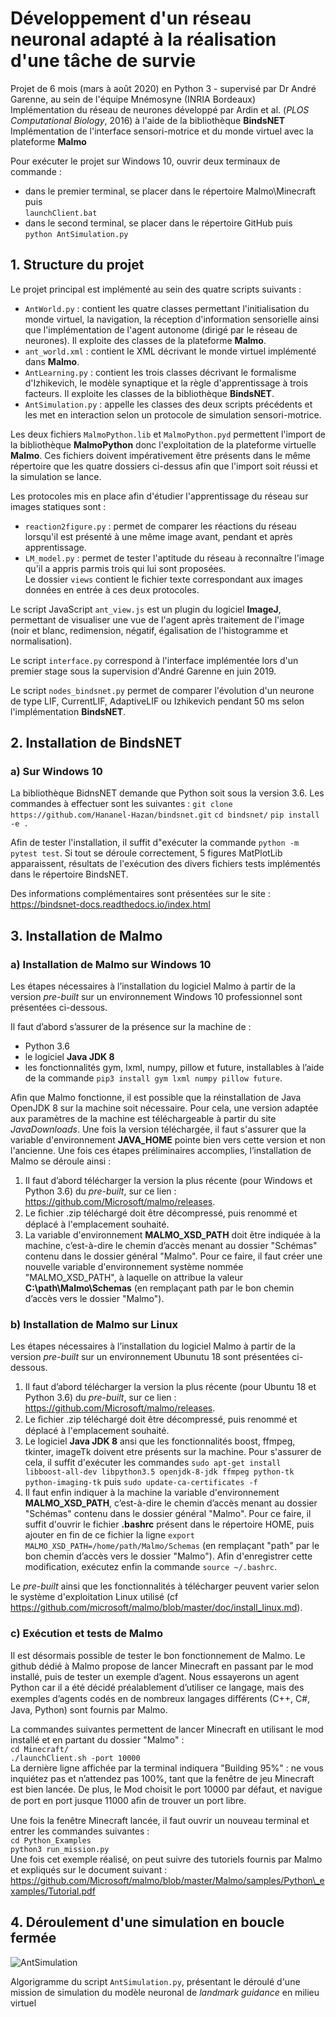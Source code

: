 # Développement d'un réseau neuronal adapté à la réalisation d'une tâche de survie

Projet de 6 mois (mars à août 2020) en Python 3 - supervisé par Dr André Garenne, au sein de l'équipe Mnémosyne (INRIA Bordeaux)    
Implémentation du réseau de neurones développé par Ardin et al. (*PLOS Computational Biology*, 2016) à l'aide de la bibliothèque **BindsNET**  
Implémentation de l'interface sensori-motrice et du monde virtuel avec la plateforme **Malmo**  

Pour exécuter le projet sur Windows 10, ouvrir deux terminaux de commande : 
* dans le premier terminal, se placer dans le répertoire Malmo\Minecraft puis  
``launchClient.bat``
* dans le second terminal, se placer dans le répertoire GitHub puis  
``python AntSimulation.py``

## 1. Structure du projet

Le projet principal est implémenté au sein des quatre scripts suivants :
* ``AntWorld.py`` : contient les quatre classes permettant l'initialisation du monde virtuel, la navigation, la réception d'information sensorielle ainsi que l'implémentation de l'agent autonome (dirigé par le réseau de neurones). Il exploite des classes de la plateforme **Malmo**.
* ``ant_world.xml`` : contient le XML décrivant le monde virtuel implémenté dans **Malmo**.
* ``AntLearning.py`` : contient les trois classes décrivant le formalisme d'Izhikevich, le modèle synaptique et la règle d'apprentissage à trois facteurs. Il exploite les classes de la bibliothèque **BindsNET**.
* ``AntSimulation.py`` : appelle les classes des deux scripts précédents et les met en interaction selon un protocole de simulation sensori-motrice.

Les deux fichiers ``MalmoPython.lib`` et ``MalmoPython.pyd`` permettent l'import de la bibliothèque **MalmoPython** donc l'exploitation de la plateforme virtuelle **Malmo**. Ces fichiers doivent impérativement être présents dans le même répertoire que les quatre dossiers ci-dessus afin que l'import soit réussi et la simulation se lance.

Les protocoles mis en place afin d'étudier l'apprentissage du réseau sur images statiques sont :
* ``reaction2figure.py`` : permet de comparer les réactions du réseau lorsqu'il est présenté à une même image avant, pendant et après apprentissage. 
* ``LM_model.py`` : permet de tester l'aptitude du réseau à reconnaître l'image qu'il a appris parmis trois qui lui sont proposées.  
Le dossier ``views`` contient le fichier texte correspondant aux images données en entrée à ces deux protocoles. 

Le script JavaScript ``ant_view.js`` est un plugin du logiciel **ImageJ**, permettant de visualiser une vue de l'agent après traitement de l'image (noir et blanc, redimension, négatif, égalisation de l'histogramme et normalisation). 

Le script ``interface.py`` correspond à l'interface implémentée lors d'un premier stage sous la supervision d'André Garenne en juin 2019. 

Le script ``nodes_bindsnet.py`` permet de comparer l'évolution d'un neurone de type LIF, CurrentLIF, AdaptiveLIF ou Izhikevich pendant 50 ms selon l'implémentation **BindsNET**.

## 2. Installation de BindsNET

### a) Sur Windows 10

La bibliothèque BidnsNET demande que Python soit sous la version 3.6. Les commandes à effectuer sont les suivantes : 
``git clone https://github.com/Hananel-Hazan/bindsnet.git``
``cd bindsnet/``
``pip install -e .``

Afin de tester l'installation, il suffit d"exécuter la commande ``python -m pytest test``. Si tout se déroule correctement, 5 figures MatPlotLib apparaissent, résultats de l'exécution des divers fichiers tests implémentés dans le répertoire BindsNET.

Des informations complémentaires sont présentées sur le site : https://bindsnet-docs.readthedocs.io/index.html

## 3. Installation de Malmo

### a) Installation de Malmo sur Windows 10

Les étapes nécessaires à l’installation du logiciel Malmo à partir de la version *pre-built* sur un environnement Windows 10 professionnel sont présentées ci-dessous. 

Il faut d’abord s’assurer de la présence sur la machine de : 
* Python 3.6 
* le logiciel **Java JDK 8**
* les fonctionnalités gym, lxml, numpy, pillow et future, installables à l’aide de la commande ``pip3 install gym lxml numpy pillow future``. 

Afin que Malmo fonctionne, il est possible que la réinstallation de Java OpenJDK 8 sur la machine soit nécessaire. Pour cela, une version adaptée aux paramètres de la machine est téléchargeable à partir du site *JavaDownloads*. Une fois la version téléchargée, il faut s'assurer que la variable d'environnement **JAVA\_HOME** pointe bien vers cette version et non l'ancienne.
Une fois ces étapes préliminaires accomplies, l’installation de Malmo se déroule ainsi : 
1. Il faut d’abord télécharger la version la plus récente (pour Windows et Python 3.6) du *pre-built*, sur ce lien : https://github.com/Microsoft/malmo/releases. 
2. Le ﬁchier .zip téléchargé doit être décompressé, puis renommé et déplacé à l'emplacement souhaité. 
3. La variable d'environnement **MALMO\_XSD\_PATH** doit être indiquée à la machine, c’est-à-dire le chemin d’accès menant au dossier "Schémas" contenu dans le dossier général "Malmo". Pour ce faire, il faut créer une nouvelle variable d'environnement système nommée "MALMO\_XSD\_PATH", à laquelle on attribue la valeur **C:\path\Malmo\Schemas** (en remplaçant path par le bon chemin d’accès vers le dossier "Malmo"). 

### b) Installation de Malmo sur Linux

Les étapes nécessaires à l’installation du logiciel Malmo à partir de la version *pre-built* sur un environnement Ubunutu 18 sont présentées ci-dessous. 

1. Il faut d’abord télécharger la version la plus récente (pour Ubuntu 18 et Python 3.6) du *pre-built*, sur ce lien : https://github.com/Microsoft/malmo/releases. 
2. Le ﬁchier .zip téléchargé doit être décompressé, puis renommé et déplacé à l'emplacement souhaité. 
3. Le logiciel **Java JDK 8** ansi que les fonctionnalités boost, ffmpeg, tkinter, imageTk doivent etre présents sur la machine. Pour s'assurer de cela, il suffit d'exécuter les commandes ``sudo apt-get install libboost-all-dev libpython3.5 openjdk-8-jdk ffmpeg python-tk python-imaging-tk`` puis ``sudo update-ca-certificates -f``
4. Il faut enfin indiquer à la machine la variable d'environnement **MALMO\_XSD\_PATH**, c’est-à-dire le chemin d’accès menant au dossier "Schémas" contenu dans le dossier général "Malmo". Pour ce faire, il suffit d'ouvrir le fichier **.bashrc** présent dans le répertoire HOME, puis ajouter en fin de ce fichier la ligne ``export MALMO_XSD_PATH=/home/path/Malmo/Schemas`` (en remplaçant "path" par le bon chemin d’accès vers le dossier "Malmo"). Afin d'enregistrer cette modification, exécutez enfin la commande ``source ~/.bashrc``.

Le *pre-built* ainsi que les fonctionnalités à télécharger peuvent varier selon le système d'exploitation Linux utilisé (cf https://github.com/microsoft/malmo/blob/master/doc/install_linux.md). 

### c) Exécution et tests de Malmo

Il est désormais possible de tester le bon fonctionnement de Malmo. Le github dédié à Malmo propose de lancer Minecraft en passant par le mod installé, puis de tester un exemple d’agent. Nous essayerons un agent Python car il a été décidé préalablement d’utiliser ce langage, mais des exemples d’agents codés en de nombreux langages diﬀérents (C++, C\#, Java, Python) sont fournis par Malmo. 

La commandes suivantes permettent de lancer Minecraft en utilisant le mod installé et en partant du dossier "Malmo" :  
``cd Minecraft/``  
``./launchClient.sh -port 10000``  
La dernière ligne affichée par la terminal indiquera "Building 95\%" : ne vous inquiétez pas et n’attendez pas 100%, tant que la fenêtre de jeu Minecraft est bien lancée. De plus, le Mod choisit le port 10000 par défaut, et navigue de port en port jusque 11000 aﬁn de trouver un port libre. 

Une fois la fenêtre Minecraft lancée, il faut ouvrir un nouveau terminal et entrer les commandes suivantes :  
``cd Python_Examples``  
``python3 run_mission.py``  
Une fois cet exemple réalisé, on peut suivre des tutoriels fournis par Malmo et expliqués sur le document suivant : https://github.com/Microsoft/malmo/blob/master/Malmo/samples/Python\_examples/Tutorial.pdf


## 4. Déroulement d'une simulation en boucle fermée

![AntSimulation](https://user-images.githubusercontent.com/43147713/91883190-60acd880-ec84-11ea-8029-ff76eb94eba6.png)

Algorigramme du script ``AntSimulation.py``, présentant le déroulé d'une mission de simulation du modèle neuronal de *landmark guidance* en milieu virtuel
